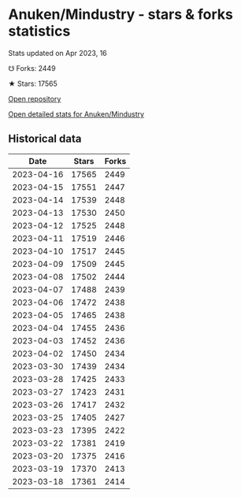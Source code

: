 # Anuken/Mindustry - stars & forks statistics

Stats updated on Apr 2023, 16

☋ Forks: 2449

★ Stars: 17565

[Open repository](https://github.com/Anuken/Mindustry)

[Open detailed stats for Anuken/Mindustry](https://reviewgithub.com/rep/Anuken/Mindustry)

## Historical data
| Date | Stars | Forks |
|------|-------|-------|
| 2023-04-16 | 17565 | 2449 | 
| 2023-04-15 | 17551 | 2447 | 
| 2023-04-14 | 17539 | 2448 | 
| 2023-04-13 | 17530 | 2450 | 
| 2023-04-12 | 17525 | 2448 | 
| 2023-04-11 | 17519 | 2446 | 
| 2023-04-10 | 17517 | 2445 | 
| 2023-04-09 | 17509 | 2445 | 
| 2023-04-08 | 17502 | 2444 | 
| 2023-04-07 | 17488 | 2439 | 
| 2023-04-06 | 17472 | 2438 | 
| 2023-04-05 | 17465 | 2438 | 
| 2023-04-04 | 17455 | 2436 | 
| 2023-04-03 | 17452 | 2436 | 
| 2023-04-02 | 17450 | 2434 | 
| 2023-03-30 | 17439 | 2434 | 
| 2023-03-28 | 17425 | 2433 | 
| 2023-03-27 | 17423 | 2431 | 
| 2023-03-26 | 17417 | 2432 | 
| 2023-03-25 | 17405 | 2427 | 
| 2023-03-23 | 17395 | 2422 | 
| 2023-03-22 | 17381 | 2419 | 
| 2023-03-20 | 17375 | 2416 | 
| 2023-03-19 | 17370 | 2413 | 
| 2023-03-18 | 17361 | 2414 | 

